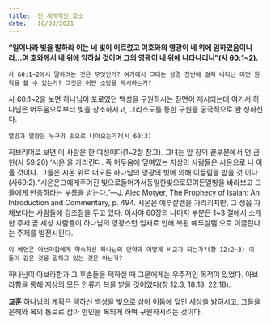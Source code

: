 ```yaml
---
title:  전 세계적인 호소
date:   16/03/2021
---
```


**“일어나라 빛을 발하라 이는 네 빛이 이르렀고 여호와의 영광이 네 위에 임하였음이니라...여 호와께서 네 위에 임하실 것이며 그의 영광이 네 위에 나타나리니”(사 60:1~2).**

`사 60:1~2에서 말하려는 것은 무엇인가? 여기에서 그대는 성경 전반에 걸쳐 나타난 어떤 원칙을 볼 수 있는가? 그것은 어떤 소망을 제시하는가?`

사 60:1~2을 보면 하나님이 포로였던 백성을 구원하시는 장면이 제시되는데 여기서 하나님은 어두움으로부터 빛을 창조하시고, 그리스도를 통한 구원을 궁극적으로 완 성하신다.

`열방과 열왕은 누구의 빛으로 나아오는가?(사 60:3)`

히브리어로 보면 이 사람은 한 여성이다(1~2절 참고). 그녀는 앞 장의 끝부분에서 언 급한(사 59:20) ‘시온’을 가리킨다. 즉 어두움에 덮여있는 지상의 사람들은 시온으로 나 아올 것이다. 그들은 시온 위로 떠오른 하나님의 영광의 빛에 의해 이끌림을 받을 것 이다(사60:2).“시온은그에게주어진 빛으로들어가서동일한빛으로모여든열방을 바라보고 그들에게 반응하라는 부름을 받는다.”—J. Alec Motyer, The Prophecy of Isaiah: An Introduction and Commentary, p. 494. 시온은 예루살렘을 가리키지만, 그 성읍 자체보다는 사람들에 강조점을 두고 있다. 이사야 60장의 나머지 부분은 1~3 절에서 소개한 주제 곧 세상 사람들이 하나님의 영광스런 임재로 인해 복된 예루살렘 으로 이끌린다는 주제를 발전시킨다.

`이 예언은 아브라함에게 약속하신 하나님의 언약과 어떻게 비교가 되는가?(창 12:2~3) 이 둘이 같은 것을 말하고 있는 것은 아닌가?`

하나님이 아브라함과 그 후손들을 택하실 때 그분에게는 우주적인 목적이 있었다. 아브라함을 통해 지상의 모든 인류가 복을 받을 것이었다(창 12:3, 18:18, 22:18).

**교훈** 하나님의 계획은 택하신 백성을 빛으로 삼아 어둠에 덮인 세상을 밝히시고, 그들을 은혜와 복의 통로로 삼아 만민을 복되게 하며 구원하시려는 것이다.